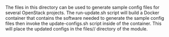 The files in this directory can be used to generate sample config files for
several OpenStack projects.  The run-update.sh script will build a Docker
container that contains the software needed to generate the sample config files
then invoke the update-configs.sh script inside of the container.  This will
place the updated configs in the files/<project>/<release> directory of the
module.
